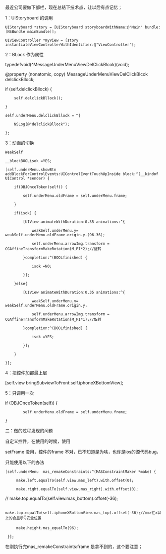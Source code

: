最近公司要做下部栏，现在总结下技术点，让以后有点记忆；


1：UIStoryboard 的调用

    UIStoryboard *story = [UIStoryboard storyboardWithName:@"Main" bundle:[NSBundle mainBundle]];

    UIViewController *myView = [story instantiateViewControllerWithIdentifier:@"ViewController"];

2：BLock 作为属性

typedefvoid(^MessageUnderMenuViewDelClickBlcok)(void);

@property (nonatomic, copy) MessageUnderMenuViewDelClickBlcok delclickBllock;

 if (self.delclickBllock) {

        self.delclickBllock();

    }

    self.underMenu.delclickBllock = ^{

        NSLog(@"delclickBllock");

    };

3：动画的切换

    WeakSelf

    __blockBOOLisok =YES;

    [self.underMenu.showBtn addBlockForControlEvents:UIControlEventTouchUpInside block:^(__kindof UIControl *sender) {

        if(OBJOnceToken(self)) {

            self.underMenu.oldFrame = self.underMenu.frame;

        }

        if(isok) {

            [UIView animateWithDuration:0.35 animations:^{

                weakSelf.underMenu.y= weakSelf.underMenu.oldFrame.origin.y-(96-36);

                self.underMenu.arrowImg.transform = CGAffineTransformMakeRotation(M_PI*2);//旋转

            }completion:^(BOOLfinished) {

                isok =NO;

            }];

        }else{

            [UIView animateWithDuration:0.35 animations:^{

                weakSelf.underMenu.y=  weakSelf.underMenu.oldFrame.origin.y;

                self.underMenu.arrowImg.transform = CGAffineTransformMakeRotation(M_PI*1);//旋转

            }completion:^(BOOLfinished) {

                isok =YES;

            }];

        }

    }];

4：把控件加都最上层

 [self.view bringSubviewToFront:self.iphoneXBottomView];

5：只调用一次

 if (OBJOnceToken(self)) {

            self.underMenu.oldFrame = self.underMenu.frame;

    }



二：做的过程发现的问题

自定义控件，在使用的时候，使用

setFrame  没用，控件的frame 不对，已不知道是为啥，也许是ios的源代码bug，

只能使用以下的办法

    [self.underMenu  mas_remakeConstraints:^(MASConstraintMaker *make) {

         make.left.equalTo(self.view.mas_left).with.offset(0);

         make.right.equalTo(self.view.mas_right).with.offset(0);

//        make.top.equalTo(self.view.mas_bottom).offset(-36);

         make.top.equalTo(self.iphoneXBottomView.mas_top).offset(-36);//==>在x以上的会显示👇安全位置

         make.height.mas_equalTo(96);

     }];



在刚执行完mas_remakeConstraints:frame 是拿不到的，这个要注意；
